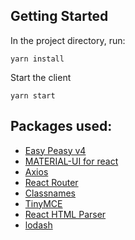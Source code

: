 ## Getting Started

In the project directory, run:

```
yarn install
```

Start the client

```
yarn start
```

## Packages used:

- [Easy Peasy v4](https://easy-peasy.now.sh/)
- [MATERIAL-UI for react](https://material-ui.com/)
- [Axios](https://github.com/axios/axios)
- [React Router](https://reacttraining.com/react-router/web/guides/quick-start)
- [Classnames](https://github.com/JedWatson/classnames)
- [TinyMCE](https://www.tiny.cloud/docs/integrations/react/#oneditorchange)
- [React HTML Parser](https://github.com/wrakky/react-html-parser)
- [lodash](https://github.com/lodash/lodash)
